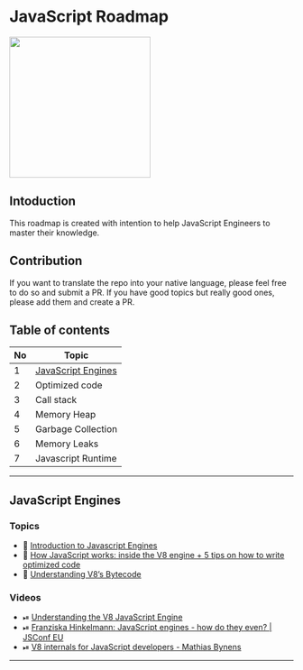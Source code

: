 # JavaScript Roadmap

<img src="https://upload.wikimedia.org/wikipedia/commons/thumb/9/99/Unofficial_JavaScript_logo_2.svg/2048px-Unofficial_JavaScript_logo_2.svg.png" width="250" height="250" />

## Intoduction
This roadmap is created with intention to help JavaScript Engineers to master their knowledge.

## Contribution
If you want to translate the repo into your native language, please feel free to do so and submit a PR. If you have good topics but really good ones, please add them and create a PR.

## Table of contents
No | Topic
--- | --- 
1 | [JavaScript Engines](#javaScript-engines)
2 | Optimized code
3 | Call stack
4 | Memory Heap
5 | Garbage Collection
6 | Memory Leaks
7 | Javascript Runtime

---

## JavaScript Engines

### Topics
- 📝 [Introduction to Javascript Engines](https://www.geeksforgeeks.org/introduction-to-javascript-engines/)
- 📝 [How JavaScript works: inside the V8 engine + 5 tips on how to write optimized code](https://medium.com/sessionstack-blog/how-javascript-works-inside-the-v8-engine-5-tips-on-how-to-write-optimized-code-ac089e62b12e)
- 📝 [Understanding V8’s Bytecode](https://medium.com/dailyjs/understanding-v8s-bytecode-317d46c94775)

### Videos
- ⏯ [Understanding the V8 JavaScript Engine](https://www.youtube.com/watch?v=xckH5s3UuX4)
- ⏯ [Franziska Hinkelmann: JavaScript engines - how do they even? | JSConf EU](https://www.youtube.com/watch?v=p-iiEDtpy6I)
- ⏯ [V8 internals for JavaScript developers - Mathias Bynens](https://www.youtube.com/watch?v=m9cTaYI95Zc)

---
